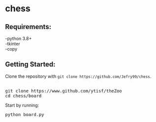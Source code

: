# chess

<h2>Requirements:</h2>
  -python 3.8+<br>
  -tkinter<br>
  -copy<br>
  
<h2>Getting Started:</h2>
Clone the repository with <code>git clone https://github.com/Jefry99/chess</code>.<br>
<br>
<pre>
git clone https://www.github.com/ytisf/theZoo
cd chess/board
</pre>

Start by running:

<pre>
python board.py
</pre>
